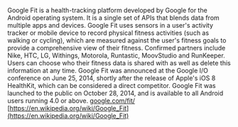 Google Fit is a health-tracking platform developed by Google for the Android operating system. It is a single set of APIs that blends data from multiple apps and devices. Google Fit uses sensors in a user's activity tracker or mobile device to record physical fitness activities (such as walking or cycling), which are measured against the user's fitness goals to provide a comprehensive view of their fitness. Confirmed partners include Nike, HTC, LG, Withings, Motorola, Runtastic, MoovStudio and RunKeeper. Users can choose who their fitness data is shared with as well as delete this information at any time.Google Fit was announced at the Google I/O conference on June 25, 2014, shortly after the release of Apple's iOS 8 HealthKit, which can be considered a direct competitor. Google Fit was launched to the public on October 28, 2014, and is available to all Android users running 4.0 or above.[google.com/fit/](google.com/fit/)[https://en.wikipedia.org/wiki/Google_Fit](https://en.wikipedia.org/wiki/Google_Fit)